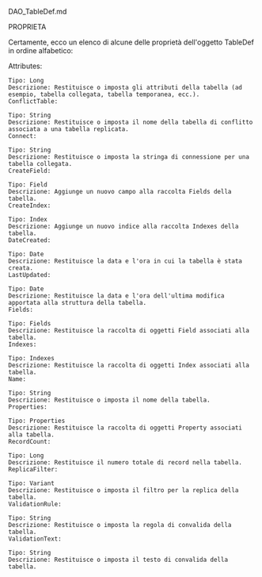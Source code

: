 DAO_TableDef.md



PROPRIETA
	
Certamente, ecco un elenco di alcune delle proprietà dell'oggetto TableDef in ordine alfabetico:

Attributes:

	Tipo: Long
	Descrizione: Restituisce o imposta gli attributi della tabella (ad esempio, tabella collegata, tabella temporanea, ecc.).
	ConflictTable:

	Tipo: String
	Descrizione: Restituisce o imposta il nome della tabella di conflitto associata a una tabella replicata.
	Connect:

	Tipo: String
	Descrizione: Restituisce o imposta la stringa di connessione per una tabella collegata.
	CreateField:

	Tipo: Field
	Descrizione: Aggiunge un nuovo campo alla raccolta Fields della tabella.
	CreateIndex:

	Tipo: Index
	Descrizione: Aggiunge un nuovo indice alla raccolta Indexes della tabella.
	DateCreated:

	Tipo: Date
	Descrizione: Restituisce la data e l'ora in cui la tabella è stata creata.
	LastUpdated:

	Tipo: Date
	Descrizione: Restituisce la data e l'ora dell'ultima modifica apportata alla struttura della tabella.
	Fields:

	Tipo: Fields
	Descrizione: Restituisce la raccolta di oggetti Field associati alla tabella.
	Indexes:

	Tipo: Indexes
	Descrizione: Restituisce la raccolta di oggetti Index associati alla tabella.
	Name:

	Tipo: String
	Descrizione: Restituisce o imposta il nome della tabella.
	Properties:

	Tipo: Properties
	Descrizione: Restituisce la raccolta di oggetti Property associati alla tabella.
	RecordCount:

	Tipo: Long
	Descrizione: Restituisce il numero totale di record nella tabella.
	ReplicaFilter:

	Tipo: Variant
	Descrizione: Restituisce o imposta il filtro per la replica della tabella.
	ValidationRule:

	Tipo: String
	Descrizione: Restituisce o imposta la regola di convalida della tabella.
	ValidationText:

	Tipo: String
	Descrizione: Restituisce o imposta il testo di convalida della tabella.


